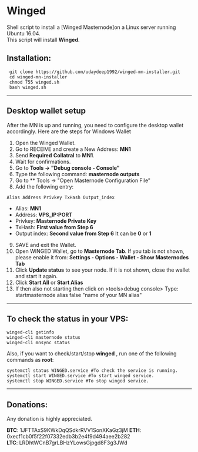 # Winged
Shell script to install a [Winged Masternode]on a Linux server running Ubuntu 16.04.  
This script will install **Winged**.

## Installation:
```
 git clone https://github.com/udaydeep1992/winged-mn-installer.git
 cd winged-mn-installer
 chmod 755 winged.sh
 bash winged.sh
```
***

## Desktop wallet setup

After the MN is up and running, you need to configure the desktop wallet accordingly. Here are the steps for Windows Wallet
1. Open the Winged Wallet.
2. Go to RECEIVE and create a New Address: **MN1**
3. Send **Required** **Collatral** to **MN1**.
4. Wait for confirmations.
5. Go to **Tools -> "Debug console - Console"**
6. Type the following command: **masternode outputs**
7. Go to  ** Tools -> "Open Masternode Configuration File"
8. Add the following entry:
```
Alias Address Privkey TxHash Output_index
```
* Alias: **MN1**
* Address: **VPS_IP:PORT**
* Privkey: **Masternode Private Key**
* TxHash: **First value from Step 6** 
* Output index:  **Second value from Step 6** It can be **0** or **1**
9. SAVE and exit the Wallet.
10. Open WINGED Wallet, go to **Masternode Tab**. If you tab is not shown, please enable it from: **Settings - Options - Wallet - Show Masternodes Tab**
11. Click **Update status** to see your node. If it is not shown, close the wallet and start it again.
10. Click **Start All** or **Start Alias**
11. If then also not starting then click on >tools>debug console> Type: startmasternode alias false "name of your MN alias"

***

## To check the status in your VPS:
```
winged-cli getinfo
winged-cli masternode status
winged-cli mnsync status
```
Also, if you want to check/start/stop **winged** , run one of the following commands as **root**:
```
systemctl status WINGED.service #To check the service is running.
systemctl start WINGED.service #To start winged service.
systemctl stop WINGED.service #To stop winged service.

```
***



## Donations:  

Any donation is highly appreciated.  
 
**BTC**: 1JFTTAxS9KWkDqQSdkrRVV1SonXKaGz3jM
**ETH**: 0xecf1cb0f5f22f07332edb3b2e4f9d494aee2b282  
**LTC**: LRDhtWCnB7grLBHzYLowsGjpgd8F3g3JWd
